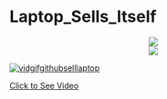 # Laptop_Sells_Itself

<center><a href="http://tinypic.com?ref=207tbao" target="_blank"><img src="http://i57.tinypic.com/207tbao.png" border="0"></a></center>

<center><a href="http://tinypic.com?ref=26448zm" target="_blank"><img src="http://i59.tinypic.com/26448zm.png" border="0"></a></center>

<a href='http://postimg.org/image/4t6joekap/' target='_blank'><img src='http://s24.postimg.org/4t6joekap/vidgifgithubselllaptop.jpg' border='0' alt="vidgifgithubselllaptop" /></a>

<a href="http://v8.tinypic.com/player.swf?file=29elj5i&s=8">Click to See Video</a>
